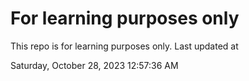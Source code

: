 # For learning purposes only
This repo is for learning purposes only.
Last updated at

Saturday, October 28, 2023 12:57:36 AM

